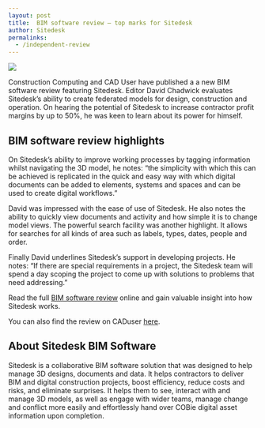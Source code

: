 ```yaml
---
layout: post
title:  BIM software review – top marks for Sitedesk
author: Sitedesk
permalinks:
  - /independent-review
---
```


![]({{site.baseurl}}/images/news/construction-computing.jpg)

Construction Computing and CAD User have published a a new BIM software review featuring Sitedesk. Editor David Chadwick evaluates Sitedesk’s ability to create federated models for design, construction and operation. On hearing the potential of Sitedesk to increase contractor profit margins by up to 50%, he was keen to learn about its power for himself.

<!--more-->

## BIM software review highlights

On Sitedesk’s ability to improve working processes by tagging information whilst navigating the 3D model, he notes: “the simplicity with which this can be achieved is replicated in the quick and easy way with which digital documents can be added to elements, systems and spaces and can be used to create digital workflows.”

David was impressed with the ease of use of Sitedesk. He also notes the ability to quickly view documents and activity and how simple it is to change model views. The powerful search facility was another highlight. It allows for searches for all kinds of area such as labels, types, dates, people and order.

Finally David underlines Sitedesk’s support in developing projects. He notes: “If there are special requirements in a project, the Sitedesk team will spend a day scoping the project to come up with solutions to problems that need addressing.”

Read the full [BIM software review]({{site.baseurl}}/independent-review) online and gain valuable insight into how Sitedesk works.

You can also find the review on CADuser [here](http://www.btc.co.uk/Articles/index.php?mag=CAD&page=compDetails&link=6401&cp=1).

## About Sitedesk BIM Software

Sitedesk is a collaborative BIM software solution that was designed to help manage 3D designs, documents and data. It helps contractors to deliver BIM and digital construction projects, boost efficiency, reduce costs and risks, and eliminate surprises. It helps them to see, interact with and manage 3D models, as well as engage with wider teams, manage change and conflict more easily and effortlessly hand over COBie digital asset information upon completion.